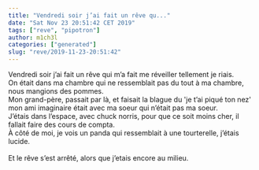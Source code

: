 ```yaml
---
title: "Vendredi soir j’ai fait un rêve qu..."
date: "Sat Nov 23 20:51:42 CET 2019"
tags: ["reve", "pipotron"]
author: m1ch3l
categories: ["generated"]
slug: "reve/2019-11-23-20:51:42"
---
```


Vendredi soir j’ai fait un rêve qui m’a fait me réveiller tellement je riais.<br>
On était dans ma chambre qui ne ressemblait pas du tout à ma chambre, nous mangions des pommes.<br>
Mon grand-père, passait par là, et faisait la blague du 'je t’ai piqué ton nez'<br>
mon ami imaginaire était avec ma soeur qui n’était pas ma soeur.<br>
J’étais dans l’espace, avec chuck norris, pour que ce soit moins cher, il fallait faire des cours de compta.<br>
À côté de moi, je vois un panda qui ressemblait à une tourterelle, j’étais lucide.<br>
<br>
Et le rêve s’est arrêté, alors que j’etais encore au milieu.<br>
<br>
